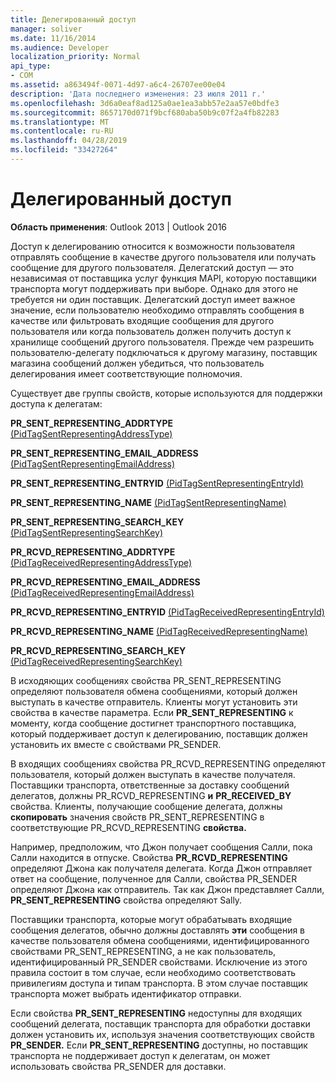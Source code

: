```yaml
---
title: Делегированный доступ
manager: soliver
ms.date: 11/16/2014
ms.audience: Developer
localization_priority: Normal
api_type:
- COM
ms.assetid: a863494f-0071-4d97-a6c4-26707ee00e04
description: 'Дата последнего изменения: 23 июля 2011 г.'
ms.openlocfilehash: 3d6a0eaf8ad125a0ae1ea3abb57e2aa57e0bdfe3
ms.sourcegitcommit: 8657170d071f9bcf680aba50b9c07f2a4fb82283
ms.translationtype: MT
ms.contentlocale: ru-RU
ms.lasthandoff: 04/28/2019
ms.locfileid: "33427264"
---
```

# <a name="delegate-access"></a>Делегированный доступ

  
  
**Область применения**: Outlook 2013 | Outlook 2016 
  
Доступ к делегированию относится к возможности пользователя отправлять сообщение в качестве другого пользователя или получать сообщение для другого пользователя. Делегатский доступ — это независимая от поставщика услуг функция MAPI, которую поставщики транспорта могут поддерживать при выборе. Однако для этого не требуется ни один поставщик. Делегатский доступ имеет важное значение, если пользователю необходимо отправлять сообщения в качестве или фильтровать входящие сообщения для другого пользователя или когда пользователь должен получить доступ к хранилище сообщений другого пользователя. Прежде чем разрешить пользователю-делегату подключаться к другому магазину, поставщик магазина сообщений должен убедиться, что пользователь делегирования имеет соответствующие полномочия. 
  
Существует две группы свойств, которые используются для поддержки доступа к делегатам:
  
 **PR_SENT_REPRESENTING_ADDRTYPE** [(PidTagSentRepresentingAddressType)](pidtagsentrepresentingaddresstype-canonical-property.md) 
  
 **PR_SENT_REPRESENTING_EMAIL_ADDRESS** [(PidTagSentRepresentingEmailAddress)](pidtagsentrepresentingemailaddress-canonical-property.md) 
  
 **PR_SENT_REPRESENTING_ENTRYID** [(PidTagSentRepresentingEntryId)](pidtagsentrepresentingentryid-canonical-property.md) 
  
 **PR_SENT_REPRESENTING_NAME** [(PidTagSentRepresentingName)](pidtagsentrepresentingname-canonical-property.md) 
  
 **PR_SENT_REPRESENTING_SEARCH_KEY** [(PidTagSentRepresentingSearchKey)](pidtagsentrepresentingsearchkey-canonical-property.md) 
  
 **PR_RCVD_REPRESENTING_ADDRTYPE** [(PidTagReceivedRepresentingAddressType)](pidtagreceivedrepresentingaddresstype-canonical-property.md) 
  
 **PR_RCVD_REPRESENTING_EMAIL_ADDRESS** [(PidTagReceivedRepresentingEmailAddress)](pidtagreceivedrepresentingemailaddress-canonical-property.md) 
  
 **PR_RCVD_REPRESENTING_ENTRYID** [(PidTagReceivedRepresentingEntryId)](pidtagreceivedrepresentingentryid-canonical-property.md) 
  
 **PR_RCVD_REPRESENTING_NAME** [(PidTagReceivedRepresentingName)](pidtagreceivedrepresentingname-canonical-property.md) 
  
 **PR_RCVD_REPRESENTING_SEARCH_KEY** [(PidTagReceivedRepresentingSearchKey)](pidtagreceivedrepresentingsearchkey-canonical-property.md) 
  
В исходяющих сообщениях  свойства PR_SENT_REPRESENTING определяют пользователя обмена сообщениями, который должен выступать в качестве отправитель. Клиенты могут установить эти свойства в качестве параметра. Если **PR_SENT_REPRESENTING** к моменту, когда сообщение достигнет транспортного поставщика, который поддерживает доступ к делегированию, поставщик  должен установить их вместе с свойствами PR_SENDER. 
  
В входящих сообщениях  свойства PR_RCVD_REPRESENTING определяют пользователя, который должен выступать в качестве получателя. Поставщики транспорта, ответственные за доставку сообщений делегатов, должны PR_RCVD_REPRESENTING **и** **PR_RECEIVED_BY** свойства. Клиенты, получающие сообщение делегата, должны **скопировать** значения свойств PR_SENT_REPRESENTING в соответствующие PR_RCVD_REPRESENTING **свойства.** 
  
Например, предположим, что Джон получает сообщения Салли, пока Салли находится в отпуске. Свойства **PR_RCVD_REPRESENTING** определяют Джона как получателя делегата. Когда Джон отправляет ответ на сообщение, полученное для Салли,  свойства PR_SENDER определяют Джона как отправитель. Так как Джон представляет Салли, **PR_SENT_REPRESENTING** свойства определяют Sally. 
  
Поставщики транспорта, которые могут обрабатывать входящие сообщения делегатов, обычно должны  доставлять **эти** сообщения в качестве пользователя обмена сообщениями, идентифицированного свойствами PR_SENT_REPRESENTING, а не как пользователь, идентифицированный PR_SENDER свойствами. Исключение из этого правила состоит в том случае, если необходимо соответствовать привилегиям доступа и типам транспорта. В этом случае поставщик транспорта может выбрать идентификатор отправки. 
  
Если свойства **PR_SENT_REPRESENTING** недоступны для входящих сообщений делегата, поставщик транспорта для обработки доставки должен установить их, используя значения соответствующих свойств **PR_SENDER.** Если **PR_SENT_REPRESENTING** доступны, но поставщик транспорта не поддерживает доступ к делегатам, он может использовать свойства PR_SENDER для доставки.  
  

